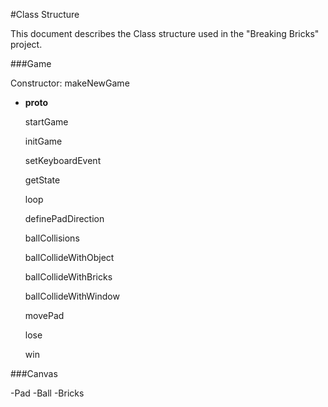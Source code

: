 #Class Structure


This document describes the Class structure used in the "Breaking Bricks" project.

###Game

Constructor: makeNewGame

  - **proto**

    startGame

    initGame

    setKeyboardEvent

    getState

    loop

    definePadDirection

    ballCollisions

    ballCollideWithObject

    ballCollideWithBricks

    ballCollideWithWindow

    movePad

    lose

    win

###Canvas

-Pad
-Ball
-Bricks




